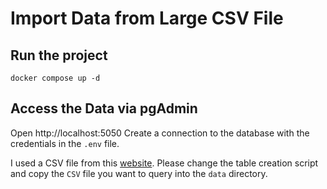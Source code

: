 # Import Data from Large CSV File

## Run the project

```shell
docker compose up -d
```

## Access the Data via pgAdmin

Open http://localhost:5050
Create a connection to the database with the credentials in the `.env` file.

I used a CSV file from this [website](https://people.sc.fsu.edu/~jburkardt/data/csv/csv.html).
Please change the table creation script and copy the `CSV` file you want to query into the `data`
directory.
